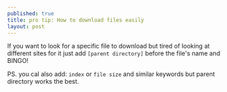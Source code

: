 ```yaml
---
published: true
title: pro tip: How to download files easily
layout: post
---
```

If you want to look for a specific file to download but tired of looking at different sites for it just add ``[parent directory]`` before the file's name and BINGO!

PS.  you cal also add: ``index`` or ``file size`` and similar keywords but parent directory works the best.